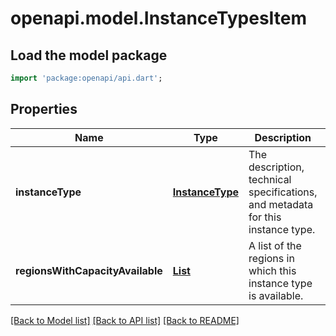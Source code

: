 # openapi.model.InstanceTypesItem

## Load the model package
```dart
import 'package:openapi/api.dart';
```

## Properties
Name | Type | Description | Notes
------------ | ------------- | ------------- | -------------
**instanceType** | [**InstanceType**](InstanceType.md) | The description, technical specifications, and metadata for this instance type. | 
**regionsWithCapacityAvailable** | [**List<Region>**](Region.md) | A list of the regions in which this instance type is available. | [default to const []]

[[Back to Model list]](../README.md#documentation-for-models) [[Back to API list]](../README.md#documentation-for-api-endpoints) [[Back to README]](../README.md)


